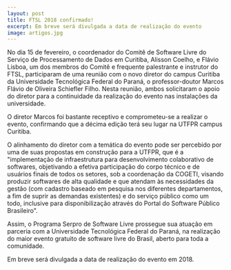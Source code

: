 ```yaml
---
layout: post
title: FTSL 2018 confirmado!
excerpt: Em breve será divulgada a data de realização do evento
image: artigos.jpg
---
```


No dia 15 de fevereiro, o coordenador do Comitê de Software Livre do Serviço de Processamento de Dados em Curitiba, Alisson Coelho, e Flávio Lisboa, um dos membros do Comitê e frequente palestrante e instrutor do FTSL, participaram de uma reunião com o novo diretor do campus Curitiba da Universidade Tecnológica Federal do Paraná, o professor-doutor Marcos Flávio de Oliveira Schiefler Filho. Nesta reunião, ambos solicitaram o apoio do diretor para a continuidade da realização do evento nas instalações da universidade.

O diretor Marcos foi bastante receptivo e comprometeu-se a realizar o evento, confirmando que a décima edição terá seu lugar na UTFPR campus Curitiba. 

O alinhamento do diretor com a temática do evento pode ser percebido por uma de suas propostas em construção para a UTFPR, que é a "implementação de infraestrutura para desenvolvimento colaborativo de softwares, objetivando a efetiva participação do corpo técnico e de usuários finais de todos os setores, sob a coordenação da COGETI, visando produzir softwares de alta qualidade e que atendam às necessidades da gestão (com cadastro baseado em pesquisa nos diferentes departamentos, a fim de suprir as demandas existentes) e do serviço público como um todo, inclusive para disponibilização através do Portal do Software Público Brasileiro".

Assim, o Programa Serpro de Software Livre prossegue sua atuação em parceria com a Universidade Tecnológica Federal do Paraná, na realização do maior evento gratuito de software livre do Brasil, aberto para toda a comunidade.

Em breve será divulgada a data de realização do evento em 2018.
